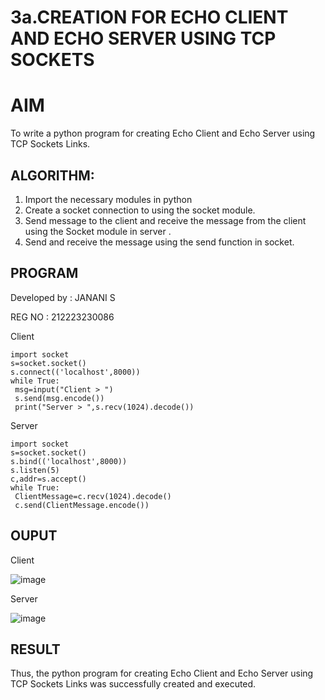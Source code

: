 # 3a.CREATION FOR ECHO CLIENT AND ECHO SERVER USING TCP SOCKETS
# AIM
To write a python program for creating Echo Client and Echo Server using TCP
Sockets Links.
## ALGORITHM:
1. Import the necessary modules in python
2. Create a socket connection to using the socket module.
3. Send message to the client and receive the message from the client using the Socket module in
 server .
4. Send and receive the message using the send function in socket.
## PROGRAM
Developed by : JANANI S

REG NO : 212223230086

Client
```
import socket
s=socket.socket()
s.connect(('localhost',8000))
while True:
 msg=input("Client > ")
 s.send(msg.encode())
 print("Server > ",s.recv(1024).decode())
```
Server
```
import socket
s=socket.socket()
s.bind(('localhost',8000))
s.listen(5)
c,addr=s.accept()
while True:
 ClientMessage=c.recv(1024).decode()
 c.send(ClientMessage.encode())
```
## OUPUT
Client

![image](https://github.com/SJananisenthilkumar/3a.Sockets_Creation_for_Echo_Client_and_Echo_Server/assets/144871139/56f8693d-60eb-48bf-90d0-82d17377bd49)

Server

![image](https://github.com/SJananisenthilkumar/3a.Sockets_Creation_for_Echo_Client_and_Echo_Server/assets/144871139/2e6f9c36-c33b-4544-9e3d-eb501b1ce7d6)

## RESULT
Thus, the python program for creating Echo Client and Echo Server using TCP Sockets Links 
was successfully created and executed.
